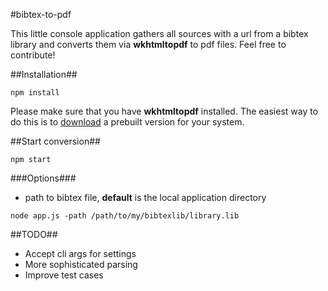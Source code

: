 #bibtex-to-pdf

This little console application gathers all sources with a url from a bibtex library and converts them via **wkhtmltopdf** to pdf files.
Feel free to contribute!

##Installation##
```
npm install
```

Please make sure that you have **wkhtmltopdf** installed. The easiest way to do this is to
[download](http://wkhtmltopdf.org/downloads.html#stable) a prebuilt version for your system.

##Start conversion##
```
npm start
```

###Options###
* path to bibtex file, **default** is the local application directory

```
node app.js -path /path/to/my/bibtexlib/library.lib
```

##TODO##
* Accept cli args for settings
* More sophisticated parsing
* Improve test cases
